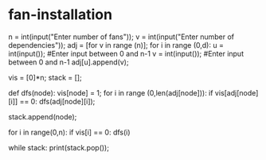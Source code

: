 # fan-installation

n = int(input("Enter number of fans"));
v = int(input("Enter number of dependencies"));
adj = [for v in range (n)];
for i in range (0,d):
  u = int(input()); #Enter input between 0 and n-1
  v = int(input()); #Enter input between 0 and n-1
  adj[u].append(v);
 
vis = [0]*n;
stack = [];

def dfs(node):
  vis[node] = 1;
  for i in range (0,len(adj[node])):
   if vis[adj[node][i]] == 0:
   dfs(adj[node][i]);
  
 stack.append(node);
 
 for i in range(0,n):
  if vis[i] == 0:
    dfs(i)
 
while stack:
  print(stack.pop());
